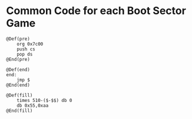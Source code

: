 # Common Code for each Boot Sector Game

```
@Def(pre)
	org 0x7c00
	push cs
	pop ds
@End(pre)
```

```
@Def(end)
end:
	jmp $
@End(end)
```

```
@Def(fill)
	times 510-($-$$) db 0
	db 0x55,0xaa
@End(fill)
```


